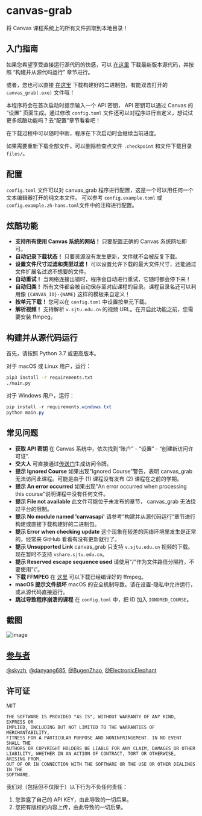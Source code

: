 # canvas-grab

将 Canvas 课程系统上的所有文件抓取到本地目录！

## 入门指南

如果您希望享受直接运行源代码的快感，可以 [在这里](https://github.com/skyzh/canvas_grab/archive/master.zip) 下载最新版本源代码，并按照 “构建并从源代码运行” 章节进行。

或者，您也可以直接 [在这里](https://github.com/skyzh/canvas_grab/releases) 下载构建好的二进制包，有能双击打开的 `canvas_grab(.exe)` 文件哦！

本程序将会在首次启动时提示输入一个 API 密钥， API 密钥可以通过 Canvas 的 “设置” 页面生成。通过修改 `config.toml` 文件还可以对程序进行自定义，想试试更多炫酷功能吗？去“配置”章节看看吧！

在下载过程中可以随时中断，程序在下次启动时会继续当前进度。

如果需要重新下载全部文件，可以删除检查点文件 `.checkpoint` 和文件下载目录 `files/`。

## 配置

`config.toml` 文件可以对 canvas_grab 程序进行配置，这是一个可以用任何一个文本编辑器打开的纯文本文件。
可以参考 `config.example.toml` 或 `config.example.zh-hans.toml`文件中的注释进行配置。

## 炫酷功能

- **支持所有使用 Canvas 系统的网站！** 只要配置正确的 Canvas 系统网址即可。
- **自动记录下载状态！** 只要资源没有发生更新，文件就不会被反复下载。
- **设置文件尺寸过滤和类型过滤！** 可以设置允许下载的最大文件尺寸，还能通过文件扩展名过滤不想要的文件。
- **自动重试！** 当网络连接出错时，程序会自动进行重试，它随时都会停下来！
- **自动归类！** 所有文件都会被自动保存至对应课程的目录。课程目录名还可以利用像 `{CANVAS_ID}-{NAME}` 这样的模板来自定义！
- **按单元下载！** 您可以在 `config.toml` 中设置按单元下载。
- **解析视频！** 支持解析 `v.sjtu.edu.cn` 的视频 URL。在开启此功能之前，您需要安装 ffmpeg。

## 构建并从源代码运行

首先，请按照 Python 3.7 或更高版本。

对于 macOS 或 Linux 用户，运行：

```bash
pip3 install -r requirements.txt
./main.py
```

对于 Windows 用户，运行：
```powershell
pip install -r requirements.windows.txt
python main.py
```

## 常见问题

* **获取 API 密钥** 在 Canvas 系统中，依次找到“账户” - “设置” - “创建新访问许可证”.
* **交大人** 可直接通过[传送门](https://oc.sjtu.edu.cn/profile/settings#access_tokens_holder)生成访问令牌。
* **提示 Ignored Course** 如果出现"Ignored Course"警告，表明 canvas_grab 无法访问此课程。可能是由于 (1) 课程没有发布 (2) 课程在之前的学期。
* **提示 An error occurred** 如果出现"An error occurred when processing this course"说明课程中没有任何文件。
* **提示 File not available** 此文件可能位于未发布的章节， canvas_grab 无法绕过平台的限制。
* **提示 No module named 'canvasapi'** 请参考“构建并从源代码运行”章节进行构建或直接下载构建好的二进制包。
* **提示 Error when checking update** 这个现象在较差的网络环境里发生是正常的。经常来 GitHub 看看有没有更新就行了。
* **提示 Unsupported Link** canvas_grab 只支持 `v.sjtu.edu.cn` 视频的下载。现在暂时不支持 `vshare.sjtu.edu.cn`。
* **提示 Reserved escape sequence used** 请使用"/"作为文件路径分隔符，不要使用"\\"。
* **下载 FFMPEG** 在 [这里](https://www.ffmpeg.org/download.html) 可以下载已经编译好的 ffmpeg。
* **macOS 提示文件损坏** macOS 的安全机制导致。请在设置-隐私中允许运行，或从源代码直接运行。
* **跳过导致程序崩溃的课程** 在 `config.toml` 中，把 ID 加入 `IGNORED_COURSE`。

## 截图

![image](https://user-images.githubusercontent.com/4198311/76405828-b71b1780-63c3-11ea-9c9e-59d0fcaf1de1.png)

## [参与者](https://github.com/skyzh/canvas_grab/graphs/contributors)

[@skyzh](https://github.com/skyzh), 
[@danyang685](https://github.com/danyang685),
[@BugenZhao](https://github.com/BugenZhao),
[@ElectronicElephant](https://github.com/ElectronicElephant)

## 许可证

MIT

```
THE SOFTWARE IS PROVIDED "AS IS", WITHOUT WARRANTY OF ANY KIND, EXPRESS OR
IMPLIED, INCLUDING BUT NOT LIMITED TO THE WARRANTIES OF MERCHANTABILITY,
FITNESS FOR A PARTICULAR PURPOSE AND NONINFRINGEMENT. IN NO EVENT SHALL THE
AUTHORS OR COPYRIGHT HOLDERS BE LIABLE FOR ANY CLAIM, DAMAGES OR OTHER
LIABILITY, WHETHER IN AN ACTION OF CONTRACT, TORT OR OTHERWISE, ARISING FROM,
OUT OF OR IN CONNECTION WITH THE SOFTWARE OR THE USE OR OTHER DEALINGS IN THE
SOFTWARE.
```

我们对（包括但不仅限于）以下行为不负任何责任：

1. 您泄露了自己的 API KEY，由此导致的一切后果。
2. 您把有版权的内容上传，由此导致的一切后果。

